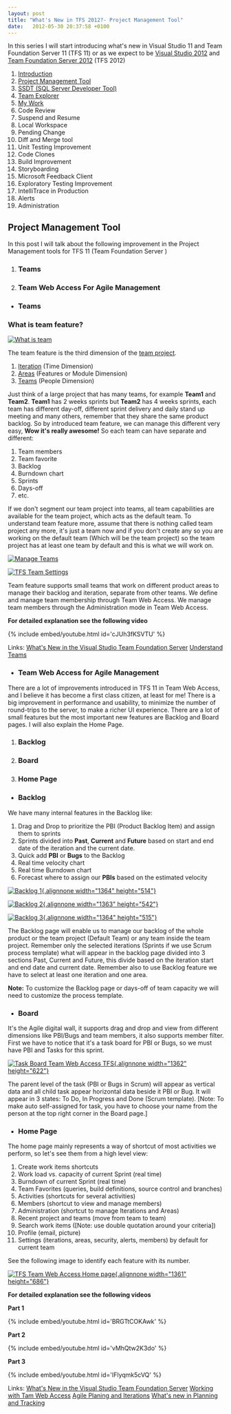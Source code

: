 ```yaml
---
layout: post
title: "What's New in TFS 2012?- Project Management Tool"
date:   2012-05-30 20:37:58 +0100
---
```


In this series I will start introducing what's new in Visual Studio 11
and Team Foundation Server 11 (TFS 11) or as we expect to be [Visual Studio 2012](http://www.microsoft.com/visualstudio/11/en-us "Visual Studio 2012") and [Team
Foundation Server
2012](http://msdn.microsoft.com/en-us/library/fda2bad5%28v=vs.110%29 "Application Lifecycle Management with Visual Studio and Team Foundation Server") (TFS
2012)

1.  [Introduction](https://mohamedradwan-devops.github.io/posts/whats-new-in-tfs-11-introduction/ "Introduction")
2.  [Project Management Tool](https://mohamedradwan-devops.github.io/posts/whats-new-in-tfs-2012-management-tool/ "TFS Management Tool")
3.  [SSDT (SQL Server Developer Tool)](https://mohamedradwan-devops.github.io/2012/08/02/whats-new-in-tfs-2012-ssdt-sql-server-developer-tool/ "SSDT (SQL Server Developer Tool)")
4.  [Team Explorer](https://mohamedradwan-devops.github.io/posts/whats-new-in-tfs-2012-team-explorer/ "Team Explorer")
5.  [My Work](https://mohamedradwan-devops.github.io/posts/whats-new-in-tfs-2012-my-work/ "My Work")
6.  Code Review
7.  Suspend and Resume
8.  Local Workspace
9.  Pending Change
10. Diff and Merge tool
11. Unit Testing Improvement
12. Code Clones
13. Build Improvement
14. Storyboarding
15. Microsoft Feedback Client
16. Exploratory Testing Improvement
17. IntelliTrace in Production
18. Alerts
19. Administration


## Project Management Tool

In this post I will talk about the following improvement in the Project
Management tools for TFS 11 (Team Foundation Server )

1.  ### Teams

2.  ### Team Web Access For Agile Management

-   ### Teams

### What is team feature?

[![What is team](/assets/images/2012/05/What-is-team.jpg)](/assets/images/2012/05/What-is-team.jpg)


The team feature is the third dimension of the [team
project](http://msdn.microsoft.com/en-us/magazine/gg983486.aspx "Visual Studio TFS Team Project and Collection Guidance").

1.  [Iteration](http://msdn.microsoft.com/en-us/library/hh500418(v=vs.110)#AddIterations "Add or Modify Team Iterations ")
    (Time Dimension)
2.  [Areas](http://msdn.microsoft.com/en-us/library/hh500418(v=vs.110)#AddArea "Add or Modify Team Areas ")
    (Features or Module Dimension)
3.  [Teams](http://msdn.microsoft.com/en-us/library/hh528603(v=vs.110) "Understanding Teams")
    (People Dimension)

Just think of a large project that has many teams, for example **Team1**
and **Team2**. **Team1** has 2 weeks sprints but **Team2** has 4 weeks
sprints, each team has different day-off, different sprint delivery and
daily stand up meeting and many others, remember that they share the
same product backlog. So by introduced team feature, we can manage this
different very easy, **Wow it's really awesome!** So each team can
have separate and different:

1.  Team members
2.  Team favorite
3.  Backlog
4.  Burndown chart
5.  Sprints
6.  Days-off
7.  etc.


If we don't segment our team project into teams, all team capabilities
are available for the team project, which acts as the default team. To
understand team feature more, assume that there is nothing called team
project any more, it's just a team now and if you don't create any so
you are working on the default team (Which will be the team project) so
the team project has at least one team by default and this is what we
will work on. 

[![Manage Teams](/assets/images/2012/05/Manage-Teams.png)](/assets/images/2012/05/Manage-Teams.png)

[![](https://public.sn2.livefilestore.com/y1poiVWIGXUukUqkzdeCJY4cHvSqN1_6z-mJc8_4KHHVjHCjtdPp6spPSJMHAWhSlkE5o9-DY1dGz234pM34ruTBw/Manage%20Teams.png?psid=1 "TFS Team Settings")](https://public.sn2.livefilestore.com/y1poiVWIGXUukUqkzdeCJY4cHvSqN1_6z-mJc8_4KHHVjHCjtdPp6spPSJMHAWhSlkE5o9-DY1dGz234pM34ruTBw/Manage%20Teams.png?psid=1)

Team feature supports small teams that work on different product areas
to manage their backlog and iteration, separate from other teams. We
define and manage team membership through Team Web Access. We manage
team members through the Administration mode in Team Web Access.

**For detailed explanation see the following video** 

{% include embed/youtube.html id='cJUh3fKSVTU' %}


Links: [What's New in the Visual Studio Team Foundation Server](http://blogs.msdn.com/b/visualstudioalm/archive/2011/09/20/visual-studio-team-foundation-server-11-developer-preview-what-s-new-for-team-foundation-server.aspx?ocid=soc-n-eg-elite--MRadwan "What's new in Team Foundation Server")
[Understand Teams](http://msdn.microsoft.com/en-us/library/hh528603%28v=vs.110%29.aspx "Understand Team")

-   ### Team Web Access for Agile Management

There are a lot of improvements introduced in TFS 11 in Team Web Access,
and I believe it has become a first class citizen, at least for me! There
is a big improvement in performance and usability, to minimize the number
of round-trips to the server, to make a richer UI experience. There are a
lot of small features but the most important new features are Backlog
and Board pages. I will also explain the Home Page.

1.  ### Backlog

2.  ### Board

3.  ### Home Page



-   ### Backlog

We have many internal features in the Backlog like:



1.  Drag and Drop to prioritize the PBI (Product Backlog Item) and
    assign them to sprints
2.  Sprints divided into **Past**, **Current** and **Future** based on
    start and end date of the iteration and the current date.
3.  Quick add **PBI** or **Bugs** to the Backlog
4.  Real time velocity chart
5.  Real time Burndown chart
6.  Forecast where to assign our **PBIs** based on the estimated
    velocity





[![](https://public.sn2.livefilestore.com/y1pKtlmmzarr39duGbhB7u2z54F9LXXIH1_Bwz3dzNcWU0C_cQ4g5JxNfdFMz9vymxgYVav1Q8nyYTGhBUOuZ8egw/Backlog1.png?psid=1 "Backlog 1"){.alignnone
width="1364"
height="514"}](https://public.sn2.livefilestore.com/y1pKtlmmzarr39duGbhB7u2z54F9LXXIH1_Bwz3dzNcWU0C_cQ4g5JxNfdFMz9vymxgYVav1Q8nyYTGhBUOuZ8egw/Backlog1.png?psid=1)



[![](https://public.sn2.livefilestore.com/y1pUi6WwmHQ7yJ_Jeye5A38bsaoSsnDGg2HCGdLj7E_eQ6HTDpVo2aHdTu1lcCiIUhCOkYkHr-rH28I-Wiamr-z6g/Backlog2.png?psid=1 "Backlog 2"){.alignnone
width="1363"
height="542"}](https://public.sn2.livefilestore.com/y1pUi6WwmHQ7yJ_Jeye5A38bsaoSsnDGg2HCGdLj7E_eQ6HTDpVo2aHdTu1lcCiIUhCOkYkHr-rH28I-Wiamr-z6g/Backlog2.png?psid=1)

[![](https://public.sn2.livefilestore.com/y1pJapIsEjRGu7LRzbfTBnqVLnKPRCo7iK853NDipT7SfiVaCFTCOPzQjN9AMpOp2y2CA8e94f7PBJ8tzsWIjDCrg/Backlog3.png?psid=1 "Backlog 3"){.alignnone
width="1364"
height="515"}](https://public.sn2.livefilestore.com/y1pJapIsEjRGu7LRzbfTBnqVLnKPRCo7iK853NDipT7SfiVaCFTCOPzQjN9AMpOp2y2CA8e94f7PBJ8tzsWIjDCrg/Backlog3.png?psid=1)

The Backlog page will enable us to manage our backlog of the whole
product or the team project (Default Team) or any team inside the team
project. Remember only the selected iterations (Sprints if we use Scrum
process template) what will appear in the backlog page divided into 3
sections Past, Current and Future, this divide based on the iteration
start and end date and current date. Remember also to use Backlog feature
we have to select at least one iteration and one area. 

**Note:** To customize the Backlog page or days-off of team capacity we will need to
customize the process template.

-   ### Board

It's the Agile digital wall, it supports drag and drop and view from
different dimensions like PBI/Bugs and team members, it also supports
member filter. First we have to notice that it's a task board for PBI or
Bugs, so we must have PBI and Tasks for this sprint.


[![](https://public.sn2.livefilestore.com/y1pVCDvXX6NQv2Wz4OUYrn1ItbrRJDjttM1zqqClAWTgjk912qmUo6DVJ329kR0U28GCEOOzmB4BYqWMDgzoCsYzA/TaskBoard.png?psid=1 "Task Board Team Web Access TFS"){.alignnone
width="1362"
height="622"}](https://public.sn2.livefilestore.com/y1pVCDvXX6NQv2Wz4OUYrn1ItbrRJDjttM1zqqClAWTgjk912qmUo6DVJ329kR0U28GCEOOzmB4BYqWMDgzoCsYzA/TaskBoard.png?psid=1)

The parent level of the task (PBI or Bugs in Scrum) will appear as
vertical data and all child task appear horizontal data beside it PBI or
Bug. It will appear in 3 states: To Do, In Progress and Done (Scrum
template). [Note: To make auto self-assigned for task, you have to choose
your name from the person at the top right corner in the Board
page.]
-   ### Home Page

The home page mainly represents a way of shortcut of most activities
we perform, so let's see them from a high level view:

1.  Create work items shortcuts
2.  Work load vs. capacity of current Sprint (real time)
3.  Burndown of current Sprint (real time)
4.  Team Favorites (queries, build definitions, source control and
    branches)
5.  Activities (shortcuts for several activities)
6.  Members (shortcut to view and manage members)
7.  Administration (shortcut to manage Iterations and Areas)
8.  Recent project and teams (move from team to team)
9.  Search work items ([Note: use double quotation around your
    criteria])
10. Profile (email, picture)
11. Settings (iterations, areas, security, alerts, members) by default
    for current team

See the following image to identify each feature with its number.


[![](https://public.sn2.livefilestore.com/y1pQDGQDhHgjeR8g7dH8hsZI9I9y5wPWmd-_k6aifFdnfOFav-eJqWhvR6lEdIG4y4MutbrJVlDhuSvidxRKhhHAA/TFS%20Team%20Web%20Access%20Home%20Page.png?psid=1 "TFS Team Web Access Home page"){.alignnone
width="1361"
height="686"}](https://public.sn2.livefilestore.com/y1pQDGQDhHgjeR8g7dH8hsZI9I9y5wPWmd-_k6aifFdnfOFav-eJqWhvR6lEdIG4y4MutbrJVlDhuSvidxRKhhHAA/TFS%20Team%20Web%20Access%20Home%20Page.png?psid=1)

**For detailed explanation see the following videos**

**Part 1**

{% include embed/youtube.html id='BRGTtCOKAwk' %}

**Part 2**

{% include embed/youtube.html id='vMhQtw2K3do' %}

**Part 3** 

{% include embed/youtube.html id='IFlyqmk5cVQ' %}

Links: [What's New in the Visual Studio Team Foundation Server](http://blogs.msdn.com/b/visualstudioalm/archive/2011/09/20/visual-studio-team-foundation-server-11-developer-preview-what-s-new-for-team-foundation-server.aspx?ocid=soc-n-eg-elite--MRadwan "What's new in Team Foundation Server")
[Working with Tam Web Access](http://msdn.microsoft.com/en-us/library/ee523998%28v=vs.110%29 "Working with Team Web Access")
[Agile Planing and Iterations](http://msdn.microsoft.com/en-us/library/hh500404%28v=vs.110%29 "Agile Planning and Iterations")
[What's new in Planning and Tracking](http://msdn.microsoft.com/en-us/library/hh913786%28v=vs.110%29#overview "What's New in Planning and Tracking")
